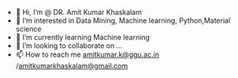 - 👋 Hi, I’m @ DR. Amit Kumar Khaskalam
- 👀 I’m interested in Data Mining, Machine learning, Python,Material science
- 🌱 I’m currently learning  Machine learning
- 💞️ I’m looking to collaborate on ...
- 📫 How to reach me amitkumar.k@ggu.ac.in /amitkumarkhaskalam@gmail.com

<!---
khaskalamamit/khaskalamamit is a ✨ special ✨ repository because its `README.md` (this file) appears on your GitHub profile.
You can click the Preview link to take a look at your changes.
--->
